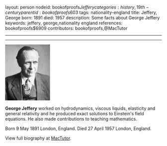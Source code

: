 layout: person
nodeid: bookofproofs$Jeffery
categories: history,19th-century
parentid: bookofproofs$603
tags: nationality-england
title: Jeffery, George
born: 1891
died: 1957
description: Some facts about George Jeffery
keywords: jeffery, george,nationality england
references: bookofproofs$6909
contributors: bookofproofs,@MacTutor

---


---

![Jeffery.jpg](https://github.com/bookofproofs/bookofproofs.github.io/blob/main/_sources/_assets/images/portraits/Jeffery.jpg?raw=true)

**George Jeffery** worked on hydrodynamics, viscous liquids, elasticity and general relativity and he produced exact solutions to Einstein's field equations. He also made contributions to teaching mathematics.

Born 9 May 1891 London, England. Died 27 April 1957 London, England.


View full biography at [MacTutor](https://mathshistory.st-andrews.ac.uk/Biographies/Jeffery/).